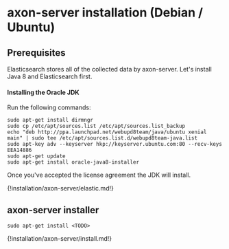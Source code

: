 # axon-server installation (Debian / Ubuntu)

## Prerequisites

Elasticsearch stores all of the collected data by axon-server. Let's install Java 8 and Elasticsearch first.

#### Installing the Oracle JDK

Run the following commands:
``` - 
sudo apt-get install dirmngr
sudo cp /etc/apt/sources.list /etc/apt/sources.list_backup
echo "deb http://ppa.launchpad.net/webupd8team/java/ubuntu xenial main" | sudo tee /etc/apt/sources.list.d/webupd8team-java.list
sudo apt-key adv --keyserver hkp://keyserver.ubuntu.com:80 --recv-keys EEA14886
sudo apt-get update
sudo apt-get install oracle-java8-installer
```

Once you've accepted the license agreement the JDK will install.

{!installation/axon-server/elastic.md!}

## axon-server installer
``` -
sudo apt-get install <TODO>

```

{!installation/axon-server/install.md!}



